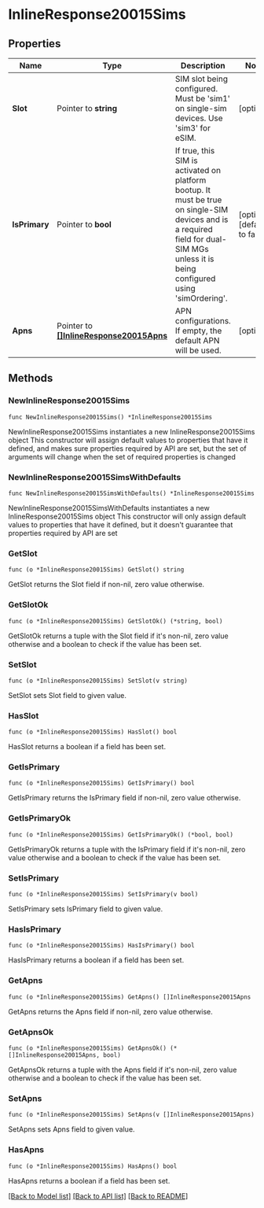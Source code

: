 # InlineResponse20015Sims

## Properties

Name | Type | Description | Notes
------------ | ------------- | ------------- | -------------
**Slot** | Pointer to **string** | SIM slot being configured. Must be &#39;sim1&#39; on single-sim devices. Use &#39;sim3&#39; for eSIM. | [optional] 
**IsPrimary** | Pointer to **bool** | If true, this SIM is activated on platform bootup. It must be true on single-SIM devices and is a required field for dual-SIM MGs unless it is being configured using &#39;simOrdering&#39;. | [optional] [default to false]
**Apns** | Pointer to [**[]InlineResponse20015Apns**](InlineResponse20015Apns.md) | APN configurations. If empty, the default APN will be used. | [optional] 

## Methods

### NewInlineResponse20015Sims

`func NewInlineResponse20015Sims() *InlineResponse20015Sims`

NewInlineResponse20015Sims instantiates a new InlineResponse20015Sims object
This constructor will assign default values to properties that have it defined,
and makes sure properties required by API are set, but the set of arguments
will change when the set of required properties is changed

### NewInlineResponse20015SimsWithDefaults

`func NewInlineResponse20015SimsWithDefaults() *InlineResponse20015Sims`

NewInlineResponse20015SimsWithDefaults instantiates a new InlineResponse20015Sims object
This constructor will only assign default values to properties that have it defined,
but it doesn't guarantee that properties required by API are set

### GetSlot

`func (o *InlineResponse20015Sims) GetSlot() string`

GetSlot returns the Slot field if non-nil, zero value otherwise.

### GetSlotOk

`func (o *InlineResponse20015Sims) GetSlotOk() (*string, bool)`

GetSlotOk returns a tuple with the Slot field if it's non-nil, zero value otherwise
and a boolean to check if the value has been set.

### SetSlot

`func (o *InlineResponse20015Sims) SetSlot(v string)`

SetSlot sets Slot field to given value.

### HasSlot

`func (o *InlineResponse20015Sims) HasSlot() bool`

HasSlot returns a boolean if a field has been set.

### GetIsPrimary

`func (o *InlineResponse20015Sims) GetIsPrimary() bool`

GetIsPrimary returns the IsPrimary field if non-nil, zero value otherwise.

### GetIsPrimaryOk

`func (o *InlineResponse20015Sims) GetIsPrimaryOk() (*bool, bool)`

GetIsPrimaryOk returns a tuple with the IsPrimary field if it's non-nil, zero value otherwise
and a boolean to check if the value has been set.

### SetIsPrimary

`func (o *InlineResponse20015Sims) SetIsPrimary(v bool)`

SetIsPrimary sets IsPrimary field to given value.

### HasIsPrimary

`func (o *InlineResponse20015Sims) HasIsPrimary() bool`

HasIsPrimary returns a boolean if a field has been set.

### GetApns

`func (o *InlineResponse20015Sims) GetApns() []InlineResponse20015Apns`

GetApns returns the Apns field if non-nil, zero value otherwise.

### GetApnsOk

`func (o *InlineResponse20015Sims) GetApnsOk() (*[]InlineResponse20015Apns, bool)`

GetApnsOk returns a tuple with the Apns field if it's non-nil, zero value otherwise
and a boolean to check if the value has been set.

### SetApns

`func (o *InlineResponse20015Sims) SetApns(v []InlineResponse20015Apns)`

SetApns sets Apns field to given value.

### HasApns

`func (o *InlineResponse20015Sims) HasApns() bool`

HasApns returns a boolean if a field has been set.


[[Back to Model list]](../README.md#documentation-for-models) [[Back to API list]](../README.md#documentation-for-api-endpoints) [[Back to README]](../README.md)


